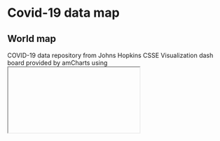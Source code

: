 # Covid-19 data map 
## World map
COVID-19 data repository from Johns Hopkins CSSE
Visualization dash board provided by amCharts using <iframe>.
![image](https://user-images.githubusercontent.com/122568562/232680989-d58a7f46-9e66-4fb8-8f85-c5a0165745f5.png)
  
## jQuery Datatable
  Import every case in Taiwan to the database to easily find the information you want. Enter the keyword to search for the number of people and data you want.
  ![image](https://user-images.githubusercontent.com/122568562/232681091-e7b7d88d-44c4-4bc8-9cd6-fce5e61328df.png)
 
 
## Taiwan Map
  Add the number of people in Taiwan's counties to the database. It is easy to understand the current situation of Taiwan after the visualization. Click on the map to see the total number of people in each county and the number of people added yesterday.
  ![1681796755561](https://user-images.githubusercontent.com/122568562/232682446-43606fb5-ea03-4eec-a127-9b7493700825.jpg)

